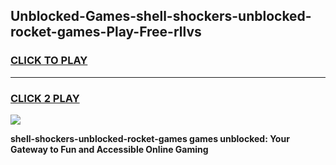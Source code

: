 
## Unblocked-Games-shell-shockers-unblocked-rocket-games-Play-Free-rllvs
<h3>
<a href="https://premium76.site?title=shell-shockers-unblocked-rocket-games&ref=18A1">CLICK TO PLAY</a></h3>
<hr>

<h3>
<a href="https://premium76.site?title=shell-shockers-unblocked-rocket-games&ref=18A1">CLICK 2 PLAY</a>
  
</h3>

<a href="https://premium76.site?title=shell-shockers-unblocked-rocket-games&ref=18A1"><img src="https://clearcache.store/games.png"></a>


**shell-shockers-unblocked-rocket-games games unblocked: Your Gateway to Fun and Accessible Online Gaming**
